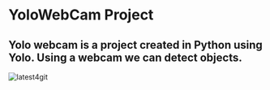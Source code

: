 # YoloWebCam Project
## Yolo webcam is a project created in Python using Yolo. Using  a webcam we can detect objects.
![latest4git](https://github.com/Ali7040/YoloWebCam/assets/81979505/e02768ec-982e-4041-a974-ee8267916d0d)
